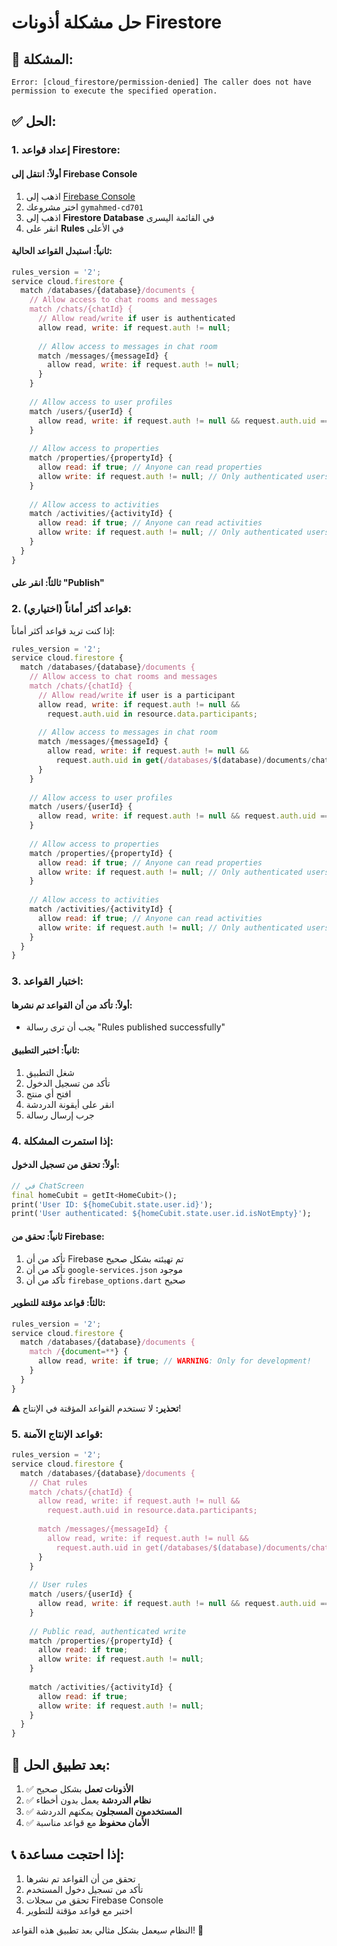 # حل مشكلة أذونات Firestore

## 🚨 **المشكلة:**
```
Error: [cloud_firestore/permission-denied] The caller does not have permission to execute the specified operation.
```

## ✅ **الحل:**

### **1. إعداد قواعد Firestore:**

#### **أولاً: انتقل إلى Firebase Console**
1. اذهب إلى [Firebase Console](https://console.firebase.google.com/)
2. اختر مشروعك `gymahmed-cd701`
3. اذهب إلى **Firestore Database** في القائمة اليسرى
4. انقر على **Rules** في الأعلى

#### **ثانياً: استبدل القواعد الحالية:**
```javascript
rules_version = '2';
service cloud.firestore {
  match /databases/{database}/documents {
    // Allow access to chat rooms and messages
    match /chats/{chatId} {
      // Allow read/write if user is authenticated
      allow read, write: if request.auth != null;
      
      // Allow access to messages in chat room
      match /messages/{messageId} {
        allow read, write: if request.auth != null;
      }
    }
    
    // Allow access to user profiles
    match /users/{userId} {
      allow read, write: if request.auth != null && request.auth.uid == userId;
    }
    
    // Allow access to properties
    match /properties/{propertyId} {
      allow read: if true; // Anyone can read properties
      allow write: if request.auth != null; // Only authenticated users can write
    }
    
    // Allow access to activities
    match /activities/{activityId} {
      allow read: if true; // Anyone can read activities
      allow write: if request.auth != null; // Only authenticated users can write
    }
  }
}
```

#### **ثالثاً: انقر على "Publish"**

### **2. قواعد أكثر أماناً (اختياري):**

إذا كنت تريد قواعد أكثر أماناً:

```javascript
rules_version = '2';
service cloud.firestore {
  match /databases/{database}/documents {
    // Allow access to chat rooms and messages
    match /chats/{chatId} {
      // Allow read/write if user is a participant
      allow read, write: if request.auth != null && 
        request.auth.uid in resource.data.participants;
      
      // Allow access to messages in chat room
      match /messages/{messageId} {
        allow read, write: if request.auth != null && 
          request.auth.uid in get(/databases/$(database)/documents/chats/$(chatId)).data.participants;
      }
    }
    
    // Allow access to user profiles
    match /users/{userId} {
      allow read, write: if request.auth != null && request.auth.uid == userId;
    }
    
    // Allow access to properties
    match /properties/{propertyId} {
      allow read: if true; // Anyone can read properties
      allow write: if request.auth != null; // Only authenticated users can write
    }
    
    // Allow access to activities
    match /activities/{activityId} {
      allow read: if true; // Anyone can read activities
      allow write: if request.auth != null; // Only authenticated users can write
    }
  }
}
```

### **3. اختبار القواعد:**

#### **أولاً: تأكد من أن القواعد تم نشرها:**
- يجب أن ترى رسالة "Rules published successfully"

#### **ثانياً: اختبر التطبيق:**
1. شغل التطبيق
2. تأكد من تسجيل الدخول
3. افتح أي منتج
4. انقر على أيقونة الدردشة
5. جرب إرسال رسالة

### **4. إذا استمرت المشكلة:**

#### **أولاً: تحقق من تسجيل الدخول:**
```dart
// في ChatScreen
final homeCubit = getIt<HomeCubit>();
print('User ID: ${homeCubit.state.user.id}');
print('User authenticated: ${homeCubit.state.user.id.isNotEmpty}');
```

#### **ثانياً: تحقق من Firebase:**
1. تأكد من أن Firebase تم تهيئته بشكل صحيح
2. تأكد من أن `google-services.json` موجود
3. تأكد من أن `firebase_options.dart` صحيح

#### **ثالثاً: قواعد مؤقتة للتطوير:**
```javascript
rules_version = '2';
service cloud.firestore {
  match /databases/{database}/documents {
    match /{document=**} {
      allow read, write: if true; // WARNING: Only for development!
    }
  }
}
```

**⚠️ تحذير:** لا تستخدم القواعد المؤقتة في الإنتاج!

### **5. قواعد الإنتاج الآمنة:**

```javascript
rules_version = '2';
service cloud.firestore {
  match /databases/{database}/documents {
    // Chat rules
    match /chats/{chatId} {
      allow read, write: if request.auth != null && 
        request.auth.uid in resource.data.participants;
      
      match /messages/{messageId} {
        allow read, write: if request.auth != null && 
          request.auth.uid in get(/databases/$(database)/documents/chats/$(chatId)).data.participants;
      }
    }
    
    // User rules
    match /users/{userId} {
      allow read, write: if request.auth != null && request.auth.uid == userId;
    }
    
    // Public read, authenticated write
    match /properties/{propertyId} {
      allow read: if true;
      allow write: if request.auth != null;
    }
    
    match /activities/{activityId} {
      allow read: if true;
      allow write: if request.auth != null;
    }
  }
}
```

## 🎯 **بعد تطبيق الحل:**

1. ✅ **الأذونات تعمل** بشكل صحيح
2. ✅ **نظام الدردشة** يعمل بدون أخطاء
3. ✅ **المستخدمون المسجلون** يمكنهم الدردشة
4. ✅ **الأمان محفوظ** مع قواعد مناسبة

## 📞 **إذا احتجت مساعدة:**

1. تحقق من أن القواعد تم نشرها
2. تأكد من تسجيل دخول المستخدم
3. تحقق من سجلات Firebase Console
4. اختبر مع قواعد مؤقتة للتطوير

النظام سيعمل بشكل مثالي بعد تطبيق هذه القواعد! 🚀 
